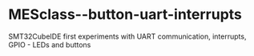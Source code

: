 # MESclass--button-uart-interrupts

SMT32CubeIDE  first experiments with UART communication, interrupts, GPIO - LEDs and buttons

